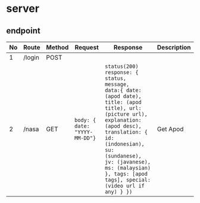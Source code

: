 # server

## endpoint

No|Route|Method|Request|Response|Description
---|---|---|---|---|---|
1| /login| POST|
2| /nasa| GET |  ``` body: { date: "YYYY-MM-DD"} ``` | ```status(200) response: { status, message,   data:{ date: (apod date), title: (apod title), url: (picture url), explanation: (apod desc), translation: { id: (indonesian), su: (sundanese), jv: (javanese), ms: (malaysian) }, tags: [apod tags], special: (video url if any) } })``` | Get Apod
